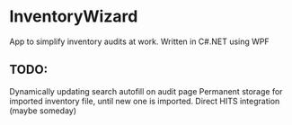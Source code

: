 # InventoryWizard
App to simplify inventory audits at work.
Written in C#.NET using WPF

## TODO:
Dynamically updating search autofill on audit page
Permanent storage for imported inventory file, until new one is imported.
Direct HITS integration (maybe someday)
